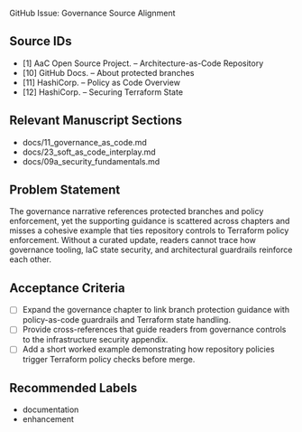 GitHub Issue: Governance Source Alignment

## Source IDs
- [1] AaC Open Source Project. – Architecture-as-Code Repository
- [10] GitHub Docs. – About protected branches
- [11] HashiCorp. – Policy as Code Overview
- [12] HashiCorp. – Securing Terraform State

## Relevant Manuscript Sections
- docs/11_governance_as_code.md
- docs/23_soft_as_code_interplay.md
- docs/09a_security_fundamentals.md

## Problem Statement
The governance narrative references protected branches and policy enforcement, yet the supporting guidance is scattered across chapters and misses a cohesive example that ties repository controls to Terraform policy enforcement. Without a curated update, readers cannot trace how governance tooling, IaC state security, and architectural guardrails reinforce each other.

## Acceptance Criteria
- [ ] Expand the governance chapter to link branch protection guidance with policy-as-code guardrails and Terraform state handling.
- [ ] Provide cross-references that guide readers from governance controls to the infrastructure security appendix.
- [ ] Add a short worked example demonstrating how repository policies trigger Terraform policy checks before merge.

## Recommended Labels
- documentation
- enhancement
